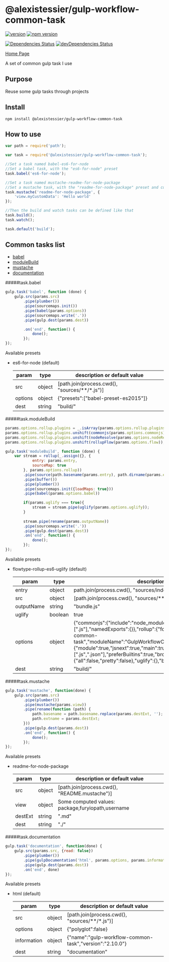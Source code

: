@alexistessier/gulp-workflow-common-task
================

[![version](https://img.shields.io/badge/version-2.10.0-blue.svg)](https://github.com/AlexisTessier/gulp-workflow-common-task#readme)
[![npm version](https://badge.fury.io/js/%40alexistessier%2Fgulp-workflow-common-task.svg)](https://badge.fury.io/js/%40alexistessier%2Fgulp-workflow-common-task)

[![Dependencies Status](https://david-dm.org/AlexisTessier/gulp-workflow-common-task.svg)](https://david-dm.org/AlexisTessier/gulp-workflow-common-task)
[![devDependencies Status](https://david-dm.org/AlexisTessier/gulp-workflow-common-task/dev-status.svg)](https://david-dm.org/AlexisTessier/gulp-workflow-common-task#info=devDependencies)

[Home Page](https://github.com/AlexisTessier/gulp-workflow-common-task#readme)

A set of common gulp task I use

Purpose
-------

Reuse some gulp tasks through projects

Install
-------

```
npm install @alexistessier/gulp-workflow-common-task
```

How to use
----------

```javascript
var path = require('path');

var task = require('@alexistessier/gulp-workflow-common-task');

//Set a task named babel-es6-for-node
//Set a babel task, with the "es6-for-node" preset
task.babel('es6-for-node');

//Set a task named mustache-readme-for-node-package
//Set a mustache task, with the "readme-for-node-package" preset and custom params
task.mustache('readme-for-node-package', {
	'view.myCustomData': 'Hello world'
});

//Then the build and watch tasks can be defined like that
task.build();
task.watch();

task.default('build');
```

Common tasks list
-----------------

- [babel](#taskbabel)
- [moduleBuild](#taskmodulebuild)
- [mustache](#taskmustache)
- [documentation](#taskdocumentation)

#####task.babel
```javascript
gulp.task('babel', function (done) {
	gulp.src(params.src)
		.pipe(plumber())
		.pipe(sourcemaps.init())
		.pipe(babel(params.options))
		.pipe(sourcemaps.write('.'))
		.pipe(gulp.dest(params.dest))

		.on('end', function() {
			done();
		});
});
```

Available presets

- es6-for-node (default)

	param|type|description or default value
	--------|--------|--------
	src|object|[path.join(process.cwd(), "sources/**/*.js")]
	options|object|{"presets":["babel-preset-es2015"]}
	dest|string|"build/"



#####task.moduleBuild
```javascript
params.options.rollup.plugins = _.isArray(params.options.rollup.plugins) ? params.options.rollup.plugins : [];
params.options.rollup.plugins.unshift(commonjs(params.options.commonjs));
params.options.rollup.plugins.unshift(nodeResolve(params.options.nodeResolve));
params.options.rollup.plugins.unshift(rollupFlow(params.options.flow));

gulp.task('moduleBuild', function (done) {
	var stream = rollup(_.assign({}, {
			entry: params.entry,
			sourceMap: true
		}, params.options.rollup))
		.pipe(source(path.basename(params.entry), path.dirname(params.entry)))
		.pipe(buffer())
		.pipe(plumber())
		.pipe(sourcemaps.init({loadMaps: true}))
		.pipe(babel(params.options.babel))

		if(params.uglify === true){
			stream = stream.pipe(uglify(params.options.uglify));
		}
		
		stream.pipe(rename(params.outputName))
		.pipe(sourcemaps.write('.'))
		.pipe(gulp.dest(params.dest))
		.on('end', function() {
			done();
		});
});
```

Available presets

- flowtype-rollup-es6-uglify (default)

	param|type|description or default value
	--------|--------|--------
	entry|object|path.join(process.cwd(), "sources/index.js")
	src|object|[path.join(process.cwd(), "sources/**/*.js")]
	outputName|string|"bundle.js"
	uglify|boolean|true
	options|object|{"commonjs":{"include":"node_modules/**","exclude":[],"extensions":[".js"],"namedExports":{}},"rollup":{"format":"umd","moduleId":"gulp-workflow-common-task","moduleName":"GulpWorkflowCommonTask","indent":false},"nodeResolve":{"module":true,"jsnext":true,"main":true,"skip":[],"extensions":[".js",".json"],"preferBuiltins":true,"browser":true},"flow":{"all":false,"pretty":false},"uglify":{},"babel":{"presets":["es2015"]}}
	dest|string|"build/"



#####task.mustache
```javascript
gulp.task('mustache', function(done) {
	gulp.src(params.src)
		.pipe(plumber())
		.pipe(mustache(params.view))
		.pipe(rename(function (path) {
			path.basename = path.basename.replace(params.destExt, '');
			path.extname = params.destExt;
		}))
		.pipe(gulp.dest(params.dest))
		.on('end', function() {
			done();
		});
});
```

Available presets

- readme-for-node-package

	param|type|description or default value
	--------|--------|--------
	src|object|[path.join(process.cwd(), "README.mustache")]
	view|object|Some computed values: package,furyiopath,username
	destExt|string|".md"
	dest|string|"./"



#####task.documentation
```javascript
gulp.task('documentation', function(done) {
	gulp.src(params.src, {read: false})
		.pipe(plumber())
		.pipe(gulpDocumentation('html', params.options, params.information))
		.pipe(gulp.dest(params.dest))
		.on('end', done)
});
```

Available presets

- html (default)

	param|type|description or default value
	--------|--------|--------
	src|object|[path.join(process.cwd(), "sources/**/*.js")]
	options|object|{"polyglot":false}
	information|object|{"name":"gulp-workflow-common-task","version":"2.10.0"}
	dest|string|"documentation"


